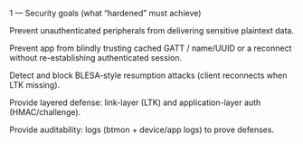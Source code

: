 1 — Security goals (what “hardened” must achieve)

Prevent unauthenticated peripherals from delivering sensitive plaintext data.

Prevent app from blindly trusting cached GATT / name/UUID or a reconnect without re-establishing authenticated session.

Detect and block BLESA-style resumption attacks (client reconnects when LTK missing).

Provide layered defense: link-layer (LTK) and application-layer auth (HMAC/challenge).

Provide auditability: logs (btmon + device/app logs) to prove defenses.

